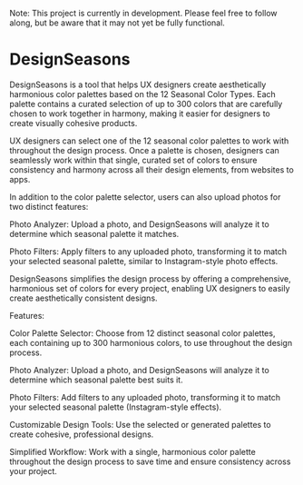 Note:
This project is currently in development. Please feel free to follow along, but be aware that it may not yet be fully functional. 


# DesignSeasons
DesignSeasons is a tool that helps UX designers create aesthetically harmonious color palettes based on the 12 Seasonal Color Types. Each palette contains a curated selection of up to 300 colors that are carefully chosen to work together in harmony, making it easier for designers to create visually cohesive products.

UX designers can select one of the 12 seasonal color palettes to work with throughout the design process. Once a palette is chosen, designers can seamlessly work within that single, curated set of colors to ensure consistency and harmony across all their design elements, from websites to apps.



In addition to the color palette selector, users can also upload photos for two distinct features: 

Photo Analyzer: Upload a photo, and DesignSeasons will analyze it to determine which seasonal palette it matches.

Photo Filters: Apply filters to any uploaded photo, transforming it to match your selected seasonal palette, similar to Instagram-style photo effects.

DesignSeasons simplifies the design process by offering a comprehensive, harmonious set of colors for every project, enabling UX designers to easily create aesthetically consistent designs.



Features:

Color Palette Selector: Choose from 12 distinct seasonal color palettes, each containing up to 300 harmonious colors, to use throughout the design process.

Photo Analyzer: Upload a photo, and DesignSeasons will analyze it to determine which seasonal palette best suits it.

Photo Filters: Add filters to any uploaded photo, transforming it to match your selected seasonal palette (Instagram-style effects).

Customizable Design Tools: Use the selected or generated palettes to create cohesive, professional designs.

Simplified Workflow: Work with a single, harmonious color palette throughout the design process to save time and ensure consistency across your project.
